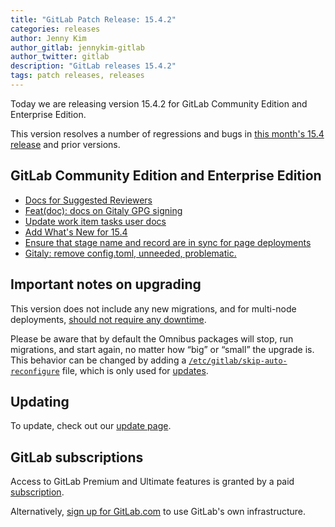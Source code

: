 ```yaml
---
title: "GitLab Patch Release: 15.4.2"
categories: releases
author: Jenny Kim
author_gitlab: jennykim-gitlab
author_twitter: gitlab
description: "GitLab releases 15.4.2"
tags: patch releases, releases
---
```


<!-- For detailed instructions on how to complete this, please see https://gitlab.com/gitlab-org/release/docs/blob/master/general/patch/blog-post.md -->

Today we are releasing version 15.4.2 for GitLab Community Edition and Enterprise Edition.

This version resolves a number of regressions and bugs in
[this month's 15.4 release](/releases/2022/09/22/gitlab-15-4-released/) and
prior versions.

## GitLab Community Edition and Enterprise Edition

<!--
- [Description](GitLab MR LINK)
- [Description](GitLab MR LINK)
-->

* [Docs for Suggested Reviewers](https://gitlab.com/gitlab-org/gitlab/-/merge_requests/95128)
* [Feat(doc): docs on Gitaly GPG signing](https://gitlab.com/gitlab-org/gitlab/-/merge_requests/96098)
* [Update work item tasks user docs](https://gitlab.com/gitlab-org/gitlab/-/merge_requests/98218)
* [Add What's New for 15.4](https://gitlab.com/gitlab-org/gitlab/-/merge_requests/98480)
* [Ensure that stage name and record are in sync for page deployments](https://gitlab.com/gitlab-org/gitlab/-/merge_requests/98506)
* [Gitaly: remove config.toml, unneeded, problematic.](https://gitlab.com/gitlab-org/build/CNG/-/merge_requests/1145)
<!-- {{ MERGE_REQUEST_LIST }} -->

## Important notes on upgrading

This version does not include any new migrations, and for multi-node deployments, [should not require any downtime](https://docs.gitlab.com/ee/update/#upgrading-without-downtime).

Please be aware that by default the Omnibus packages will stop, run migrations,
and start again, no matter how “big” or “small” the upgrade is. This behavior
can be changed by adding a [`/etc/gitlab/skip-auto-reconfigure`](http://docs.gitlab.com/omnibus/update/README.html) file,
which is only used for [updates](https://docs.gitlab.com/omnibus/update/README.html).

## Updating

To update, check out our [update page](/update/).

## GitLab subscriptions

Access to GitLab Premium and Ultimate features is granted by a paid [subscription](/pricing/).

Alternatively, [sign up for GitLab.com](https://gitlab.com/users/sign_in)
to use GitLab's own infrastructure.
